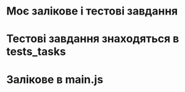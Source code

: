 # Моє залікове і тестові завдання

# Тестові завдання знаходяться в tests_tasks
# Залікове в main.js
